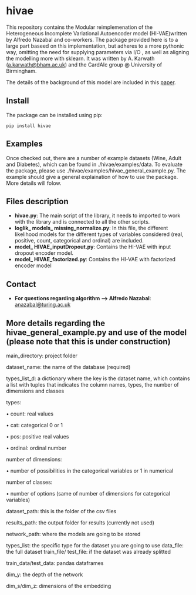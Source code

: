 # hivae

This repository contains the Modular reimplemenation of the Heterogeneous Incomplete Variational Autoencoder model (HI-VAE)written by Alfredo Nazabal and co-workers.
The package provided here is to a large part baseed on this implementation, but adheres to a more pythonic way, omitting the need for supplying parameters via I/O , as well as aligning the modelling more with sklearn.
It was written by A. Karwath (a.karwath@bham.ac.uk) and the CardAIc group @ University of Birmingham.

The details of the background of this model are included in this [paper](http://dx.doi.org/10.1016/j.patcog.2020.107501). 

## Install

The package can be installed using pip:

```pip install hivae```


## Examples

Once checked out, there are a number of example datasets (Wine, Adult and Diabetes), which can be found in ./hivae/examples/data. To evaluate the package, please use ./hivae/examples/hivae_general_example.py. The example should give a general explaination of how to use the package. More details will folow.


## Files description

* **hivae.py**: The main script of the library, it needs to imported to work with the library and is connected to all the other scripts.
* **loglik_ models_ missing_normalize.py**: In this file, the different likelihood models for the different types of variables considered (real, positive, count, categorical and ordinal) are included.
* **model_ HIVAE_inputDropout.py**: Contains the HI-VAE with input dropout encoder model.
* **model_ HIVAE_factorized.py**: Contains the HI-VAE with factorized encoder model

## Contact

* **For questions regarding algorithm --> Alfredo Nazabal**: anazabal@turing.ac.uk

## More details regarding the hivae_general_example.py and use of the model (please note that this is under construction)

main_directory: project folder

dataset_name: the name of the database (required)

types_list_d: a dictionary where the key is the dataset name, which contains a list with tuples that indicates the column names, types, the number of dimensions and classes 

types:

•	count: real values

•	cat: categorical 0 or 1

•	pos: positive real values

•	ordinal: ordinal number

number of dimensions:

•	number of possibilities in the categorical variables or 1 in numerical

number of classes:

•	number of options (same of number of dimensions for categorical variables)

dataset_path: this is the folder of the csv files

results_path: the output folder for results (currently not used)

network_path: where the models are going to be stored

types_list: the specific type for the dataset you are going to use
data_file: the full dataset
train_file/ test_file: if the dataset was already splitted

train_data/test_data: pandas dataframes

dim_y: the depth of the network

dim_s/dim_z: dimensions of the embedding
